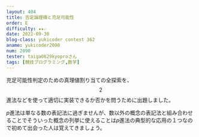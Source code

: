 ```yaml
---
layout: 404
title: 否定論理積と充足可能性
order: E
difficulty: ★★☆
date: 2022-09-30
blog-class: yukicoder contest 362
aname: yukicoder2090
num: 2090
tester: taiga0629kyoproさん
tags: [競技プログラミング,数学]
---
```


充足可能性判定のための真理値割り当ての全探索を、$$2$$進法などを使って適切に実装できるか否かを問うために出題しました。

$p$進法は単なる数の表記法に過ぎませんが、数以外の概念の表記法と組み合わせることでそういった概念の列挙に使えることは$p$進法の典型的な応用の１つなので初めて出会った人は覚えてきましょう。

